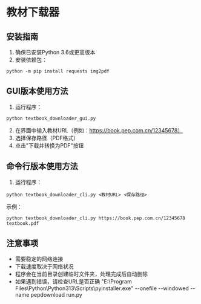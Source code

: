 # 教材下载器

## 安装指南

1. 确保已安装Python 3.6或更高版本
2. 安装依赖包：
```
python -m pip install requests img2pdf
```

## GUI版本使用方法

1. 运行程序：
```
python textbook_downloader_gui.py
```
2. 在界面中输入教材URL（例如：https://book.pep.com.cn/12345678）
3. 选择保存路径（PDF格式）
4. 点击"下载并转换为PDF"按钮

## 命令行版本使用方法

1. 运行程序：
```
python textbook_downloader_cli.py <教材URL> <保存路径>
```
示例：
```
python textbook_downloader_cli.py https://book.pep.com.cn/12345678 textbook.pdf
```

## 注意事项

- 需要稳定的网络连接
- 下载速度取决于网络状况
- 程序会在当前目录创建临时文件夹，处理完成后自动删除
- 如果遇到错误，请检查URL是否正确
"E:\Program Files\Python\Python313\Scripts\pyinstaller.exe" --onefile --windowed --name pepdownload run.py
